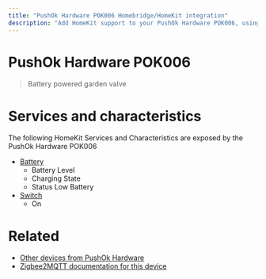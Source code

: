 ```yaml
---
title: "PushOk Hardware POK006 Homebridge/HomeKit integration"
description: "Add HomeKit support to your PushOk Hardware POK006, using Homebridge, Zigbee2MQTT and homebridge-z2m."
---
```

<!---
This file has been GENERATED using src/docgen/docgen.ts
DO NOT EDIT THIS FILE MANUALLY!
-->
# PushOk Hardware POK006
> Battery powered garden valve


# Services and characteristics
The following HomeKit Services and Characteristics are exposed by
the PushOk Hardware POK006

* [Battery](../../battery.md)
  * Battery Level
  * Charging State
  * Status Low Battery
* [Switch](../../switch.md)
  * On


# Related
* [Other devices from PushOk Hardware](../index.md#pushok_hardware)
* [Zigbee2MQTT documentation for this device](https://www.zigbee2mqtt.io/devices/POK006.html)